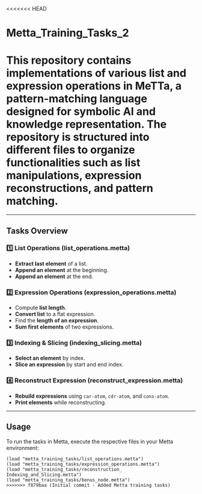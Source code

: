 <<<<<<< HEAD
# Metta_Training_Tasks_2
This repository contains implementations of various list and expression operations in MeTTa, a pattern-matching language designed for symbolic AI and knowledge representation. The repository is structured into different files to organize functionalities such as list manipulations, expression reconstructions, and pattern matching.
=======

---

##  Tasks Overview

### 1️⃣ **List Operations (list_operations.metta)**
- **Extract last element** of a list.  
- **Append an element** at the beginning.  
- **Append an element** at the end.  

### 2️⃣ **Expression Operations (expression_operations.metta)**
- Compute **list length**.  
- **Convert list** to a flat expression.  
- Find the **length of an expression**.  
- **Sum first elements** of two expressions.  

### 3️⃣ **Indexing & Slicing (indexing_slicing.metta)**
- **Select an element** by index.  
- **Slice an expression** by start and end index.  

### 4️⃣ **Reconstruct Expression (reconstruct_expression.metta)**
- **Rebuild expressions** using `car-atom`, `cdr-atom`, and `cons-atom`.  
- **Print elements** while reconstructing.  

---

## Usage
To run the tasks in Metta, execute the respective files in your Metta environment:

```metta
(load "metta_training_tasks/list_operations.metta")
(load "metta_training_tasks/expression_operations.metta")
(load "metta_training_tasks/reconstruction_ Indexing_and_Slicing.metta")
(load "metta_training_tasks/bonus_node.metta")
>>>>>>> f879baa (Initial commit - Added Metta training tasks)
